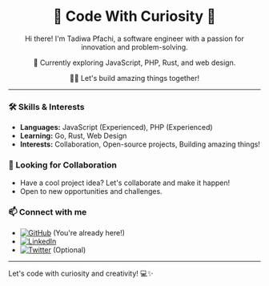 <div align="center">
  <h1>🚀 Code With Curiosity 🚀</h1>
  <p>Hi there! I'm Tadiwa Pfachi, a software engineer with a passion for innovation and problem-solving.</p>
  <p>🌱 Currently exploring JavaScript, PHP, Rust, and web design.</p>
  <p>👨‍💻 Let's build amazing things together!</p>
</div>

---

### 🛠️ Skills & Interests
- **Languages:** JavaScript (Experienced), PHP (Experienced)
- **Learning:** Go, Rust, Web Design
- **Interests:** Collaboration, Open-source projects, Building amazing things!

### 💼 Looking for Collaboration
- Have a cool project idea? Let's collaborate and make it happen!
- Open to new opportunities and challenges.

### 📫 Connect with me
- [![GitHub](https://img.shields.io/badge/-GitHub-181717?style=flat-square&logo=github&logoColor=white)](https://github.com/onlypfachi) (You're already here!)
- [![LinkedIn](https://img.shields.io/badge/-LinkedIn-0A66C2?style=flat-square&logo=linkedin&logoColor=white)](https://www.linkedin.com/in/tadiwapfachi/)
- [![Twitter](https://img.shields.io/badge/-Twitter-1DA1F2?style=flat-square&logo=twitter&logoColor=white)](https://twitter.com/tadiwapfachi) (Optional)

---

Let's code with curiosity and creativity! 💻✨
